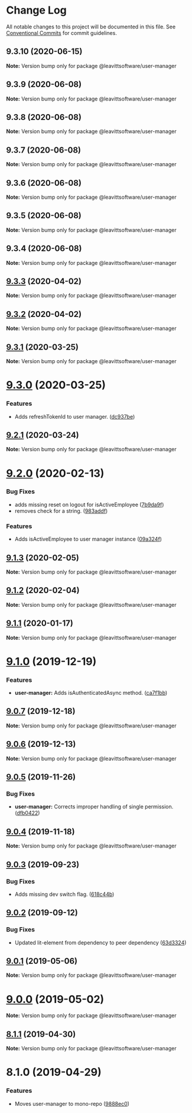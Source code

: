 # Change Log

All notable changes to this project will be documented in this file.
See [Conventional Commits](https://conventionalcommits.org) for commit guidelines.

## 9.3.10 (2020-06-15)

**Note:** Version bump only for package @leavittsoftware/user-manager





## 9.3.9 (2020-06-08)

**Note:** Version bump only for package @leavittsoftware/user-manager





## 9.3.8 (2020-06-08)

**Note:** Version bump only for package @leavittsoftware/user-manager





## 9.3.7 (2020-06-08)

**Note:** Version bump only for package @leavittsoftware/user-manager





## 9.3.6 (2020-06-08)

**Note:** Version bump only for package @leavittsoftware/user-manager





## 9.3.5 (2020-06-08)

**Note:** Version bump only for package @leavittsoftware/user-manager





## 9.3.4 (2020-06-08)

**Note:** Version bump only for package @leavittsoftware/user-manager





## [9.3.3](https://github.com/LeavittSoftware/titanium-elements/compare/@leavittsoftware/user-manager@9.3.2...@leavittsoftware/user-manager@9.3.3) (2020-04-02)

**Note:** Version bump only for package @leavittsoftware/user-manager





## [9.3.2](https://github.com/LeavittSoftware/titanium-elements/compare/@leavittsoftware/user-manager@9.3.1...@leavittsoftware/user-manager@9.3.2) (2020-04-02)

**Note:** Version bump only for package @leavittsoftware/user-manager





## [9.3.1](https://github.com/LeavittSoftware/titanium-elements/compare/@leavittsoftware/user-manager@9.3.0...@leavittsoftware/user-manager@9.3.1) (2020-03-25)

**Note:** Version bump only for package @leavittsoftware/user-manager





# [9.3.0](https://github.com/LeavittSoftware/titanium-elements/compare/@leavittsoftware/user-manager@9.2.1...@leavittsoftware/user-manager@9.3.0) (2020-03-25)


### Features

* Adds refreshTokenId to user manager. ([dc937be](https://github.com/LeavittSoftware/titanium-elements/commit/dc937be6fd5c248f574d1b9fb397e8b4a955f988))





## [9.2.1](https://github.com/LeavittSoftware/titanium-elements/compare/@leavittsoftware/user-manager@9.2.0...@leavittsoftware/user-manager@9.2.1) (2020-03-24)

**Note:** Version bump only for package @leavittsoftware/user-manager





# [9.2.0](https://github.com/LeavittSoftware/titanium-elements/compare/@leavittsoftware/user-manager@9.1.3...@leavittsoftware/user-manager@9.2.0) (2020-02-13)


### Bug Fixes

* adds missing reset on logout for isActiveEmployee ([7b9da9f](https://github.com/LeavittSoftware/titanium-elements/commit/7b9da9fce4c9ac85bf5de20dcec7fb5f5c29431b))
* removes check for a string. ([983addf](https://github.com/LeavittSoftware/titanium-elements/commit/983addfb3a3cca891fcebaafb3462cdbb46ab6fb))


### Features

* Adds isActiveEmployee to user manager instance ([09a324f](https://github.com/LeavittSoftware/titanium-elements/commit/09a324f6cde4dd0f4c04774a9c689770f660b928))





## [9.1.3](https://github.com/LeavittSoftware/titanium-elements/compare/@leavittsoftware/user-manager@9.1.2...@leavittsoftware/user-manager@9.1.3) (2020-02-05)

**Note:** Version bump only for package @leavittsoftware/user-manager





## [9.1.2](https://github.com/LeavittSoftware/titanium-elements/compare/@leavittsoftware/user-manager@9.1.1...@leavittsoftware/user-manager@9.1.2) (2020-02-04)

**Note:** Version bump only for package @leavittsoftware/user-manager





## [9.1.1](https://github.com/LeavittSoftware/titanium-elements/compare/@leavittsoftware/user-manager@9.1.0...@leavittsoftware/user-manager@9.1.1) (2020-01-17)

**Note:** Version bump only for package @leavittsoftware/user-manager





# [9.1.0](https://github.com/LeavittSoftware/titanium-elements/compare/@leavittsoftware/user-manager@9.0.7...@leavittsoftware/user-manager@9.1.0) (2019-12-19)


### Features

* **user-manager:** Adds isAuthenticatedAsync method.  ([ca7f1bb](https://github.com/LeavittSoftware/titanium-elements/commit/ca7f1bbe15e37fd11166647c7ca49dbac5ef8673))





## [9.0.7](https://github.com/LeavittSoftware/titanium-elements/compare/@leavittsoftware/user-manager@9.0.6...@leavittsoftware/user-manager@9.0.7) (2019-12-18)

**Note:** Version bump only for package @leavittsoftware/user-manager





## [9.0.6](https://github.com/LeavittSoftware/titanium-elements/compare/@leavittsoftware/user-manager@9.0.5...@leavittsoftware/user-manager@9.0.6) (2019-12-13)

**Note:** Version bump only for package @leavittsoftware/user-manager





## [9.0.5](https://github.com/LeavittSoftware/titanium-elements/compare/@leavittsoftware/user-manager@9.0.4...@leavittsoftware/user-manager@9.0.5) (2019-11-26)


### Bug Fixes

* **user-manager:** Corrects improper handling of single permission. ([dfb0422](https://github.com/LeavittSoftware/titanium-elements/commit/dfb04221c6bca09a629295c91680afe05b14469b))





## [9.0.4](https://github.com/LeavittSoftware/titanium-elements/compare/@leavittsoftware/user-manager@9.0.3...@leavittsoftware/user-manager@9.0.4) (2019-11-18)

**Note:** Version bump only for package @leavittsoftware/user-manager





## [9.0.3](https://github.com/LeavittSoftware/titanium-elements/compare/@leavittsoftware/user-manager@9.0.2...@leavittsoftware/user-manager@9.0.3) (2019-09-23)


### Bug Fixes

* Adds missing dev switch flag. ([618c44b](https://github.com/LeavittSoftware/titanium-elements/commit/618c44b))





## [9.0.2](https://github.com/LeavittSoftware/titanium-elements/compare/@leavittsoftware/user-manager@9.0.1...@leavittsoftware/user-manager@9.0.2) (2019-09-12)


### Bug Fixes

* Updated lit-element from dependency to peer dependency ([63d3324](https://github.com/LeavittSoftware/titanium-elements/commit/63d3324))





## [9.0.1](https://github.com/LeavittSoftware/titanium-elements/compare/@leavittsoftware/user-manager@9.0.0...@leavittsoftware/user-manager@9.0.1) (2019-05-06)

**Note:** Version bump only for package @leavittsoftware/user-manager





# [9.0.0](https://github.com/LeavittSoftware/titanium-elements/compare/@leavittsoftware/user-manager@8.1.1...@leavittsoftware/user-manager@9.0.0) (2019-05-02)

**Note:** Version bump only for package @leavittsoftware/user-manager






## [8.1.1](https://github.com/LeavittSoftware/titanium-elements/compare/@leavittsoftware/user-manager@8.1.0...@leavittsoftware/user-manager@8.1.1) (2019-04-30)

**Note:** Version bump only for package @leavittsoftware/user-manager





# 8.1.0 (2019-04-29)


### Features

* Moves user-manager to mono-repo ([9888ec0](https://github.com/LeavittSoftware/titanium-elements/commit/9888ec0))
